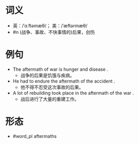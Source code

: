 # 词义
- 英：/ˈɑːftəmæθ/； 美：/ˈæftərmæθ/
- #n (战争、事故、不快事情的)后果，创伤
# 例句
- The aftermath of war is hunger and disease .
	- 战争的后果是饥饿与疾病。
- He had to endure the aftermath of the accident .
	- 他不得不忍受这次事故的后果。
- A lot of rebuilding took place in the aftermath of the war .
	- 战后进行了大量的重建工作。
# 形态
- #word_pl aftermaths
